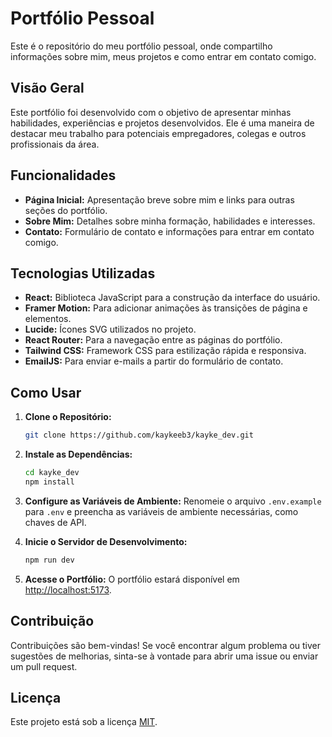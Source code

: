 # Portfólio Pessoal

Este é o repositório do meu portfólio pessoal, onde compartilho informações sobre mim, meus projetos e como entrar em contato comigo.

## Visão Geral

Este portfólio foi desenvolvido com o objetivo de apresentar minhas habilidades, experiências e projetos desenvolvidos. Ele é uma maneira de destacar meu trabalho para potenciais empregadores, colegas e outros profissionais da área.

## Funcionalidades

- **Página Inicial:** Apresentação breve sobre mim e links para outras seções do portfólio.
- **Sobre Mim:** Detalhes sobre minha formação, habilidades e interesses.
- **Contato:** Formulário de contato e informações para entrar em contato comigo.

## Tecnologias Utilizadas

- **React:** Biblioteca JavaScript para a construção da interface do usuário.
- **Framer Motion:** Para adicionar animações às transições de página e elementos.
- **Lucide:** Ícones SVG utilizados no projeto.
- **React Router:** Para a navegação entre as páginas do portfólio.
- **Tailwind CSS:** Framework CSS para estilização rápida e responsiva.
- **EmailJS:** Para enviar e-mails a partir do formulário de contato.

## Como Usar

1. **Clone o Repositório:**

   ```bash
   git clone https://github.com/kaykeeb3/kayke_dev.git
   ```

2. **Instale as Dependências:**

   ```bash
   cd kayke_dev
   npm install
   ```

3. **Configure as Variáveis de Ambiente:**
   Renomeie o arquivo `.env.example` para `.env` e preencha as variáveis de ambiente necessárias, como chaves de API.

4. **Inicie o Servidor de Desenvolvimento:**

   ```bash
   npm run dev
   ```

5. **Acesse o Portfólio:**
   O portfólio estará disponível em [http://localhost:5173](http://localhost:5173).

## Contribuição

Contribuições são bem-vindas! Se você encontrar algum problema ou tiver sugestões de melhorias, sinta-se à vontade para abrir uma issue ou enviar um pull request.

## Licença

Este projeto está sob a licença [MIT](LICENSE).
